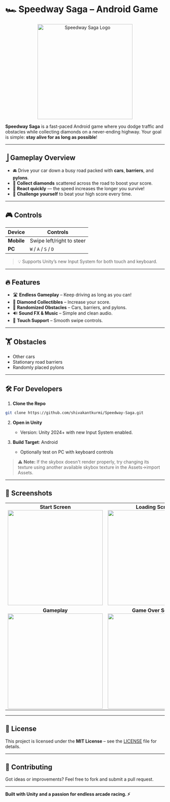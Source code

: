 # 🏎️ Speedway Saga – Android Game

<p align="center">
  <img src="https://github.com/user-attachments/assets/2fb29558-75d6-406e-abec-0135ca883534" alt="Speedway Saga Logo" width="300"/>
</p>

**Speedway Saga** is a fast-paced Android game where you dodge traffic and obstacles while collecting diamonds on a never-ending highway. Your goal is simple: **stay alive for as long as possible**!

---

## ⎦️ Gameplay Overview

- 🚘 Drive your car down a busy road packed with **cars**, **barriers**, and **pylons**.
- 💎 **Collect diamonds** scattered across the road to boost your score.
- 🧠 **React quickly** — the speed increases the longer you survive!
- 🎯 **Challenge yourself** to beat your high score every time.

---

## 🎮 Controls

| Device     | Controls                                    |
| ---------- | ------------------------------------------- |
| **Mobile** | Swipe left/right to steer                   |
| **PC**     | `W` / `A` / `S` / `D`                       |

> 💡 Supports Unity’s new Input System for both touch and keyboard.

---

## 🔥 Features

- 🛣️ **Endless Gameplay** – Keep driving as long as you can!
- 💎 **Diamond Collectibles** – Increase your score.
- 🚗 **Randomized Obstacles** – Cars, barriers, and pylons.
- 🔊 **Sound FX & Music** – Simple and clean audio.
- 📱 **Touch Support** – Smooth swipe controls.

---

## 🏋️ Obstacles

- Other cars
- Stationary road barriers
- Randomly placed pylons

---

## 🛠️ For Developers

1. **Clone the Repo**

```bash
git clone https://github.com/shivakantkurmi/Speedway-Saga.git
```

2. **Open in Unity**

   - Version: Unity 2024+ with new Input System enabled.

3. **Build Target**: Android

   - Optionally test on PC with keyboard controls

> ⚠️ **Note:** If the skybox doesn't render properly, try changing its texture using another available skybox texture in the Assets->import Assets.

---

## 📸 Screenshots

<table>
  <tr>
    <td align="center">
      <strong>Start Screen</strong><br>
      <img src="https://github.com/user-attachments/assets/0755d9ea-3ddb-4584-8afc-a1ab9871ae44" width="300"/>
    </td>
    <td align="center">
      <strong>Loading Screen</strong><br>
      <img src="https://github.com/user-attachments/assets/0b089485-105d-4ece-8597-e5b11288dbeb" width="300"/>
    </td>
  </tr>
  <tr>
    <td align="center">
      <strong>Gameplay</strong><br>
      <img src="https://github.com/user-attachments/assets/7c8a5800-2387-4a4c-b5d3-70262fdacef1" width="300"/>
    </td>
    <td align="center">
      <strong>Game Over Screen</strong><br>
      <img src="https://github.com/user-attachments/assets/05799738-ff80-4f69-9f92-c21df3c692fe" width="300"/>
    </td>
  </tr>
</table>

---

## 📜 License

This project is licensed under the **MIT License** – see the [LICENSE](LICENSE) file for details.

---

## 🙌 Contributing

Got ideas or improvements? Feel free to fork and submit a pull request.

---

**Built with Unity and a passion for endless arcade racing. ⚡**

